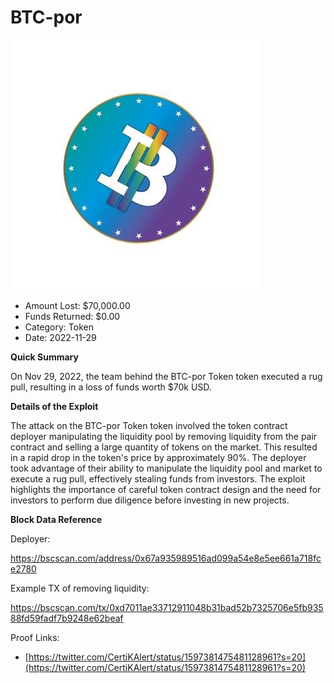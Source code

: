 # BTC-por
![BTC-por](/rektimages/BTC-por.png)
- Amount Lost: $70,000.00
- Funds Returned: $0.00
- Category: Token
- Date: 2022-11-29

**Quick Summary**

On Nov 29, 2022, the team behind the BTC-por Token token executed a rug pull, resulting in a loss of funds worth $70k USD.

  


 **Details of the Exploit**

The attack on the BTC-por Token token involved the token contract deployer manipulating the liquidity pool by removing liquidity from the pair contract and selling a large quantity of tokens on the market. This resulted in a rapid drop in the token's price by approximately 90%. The deployer took advantage of their ability to manipulate the liquidity pool and market to execute a rug pull, effectively stealing funds from investors. The exploit highlights the importance of careful token contract design and the need for investors to perform due diligence before investing in new projects.

  


 **Block Data Reference**

Deployer:

https://bscscan.com/address/0x67a935989516ad099a54e8e5ee661a718fce2780

Example TX of removing liquidity:

https://bscscan.com/tx/0xd7011ae33712911048b31bad52b7325706e5fb93588fd59fadf7b9248e62beaf


Proof Links:
- [https://twitter.com/CertiKAlert/status/1597381475481128961?s=20](https://twitter.com/CertiKAlert/status/1597381475481128961?s=20)


